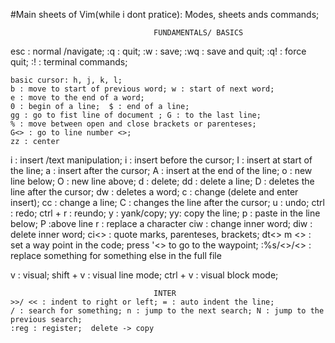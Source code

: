 #Main sheets of Vim(while i dont pratice): Modes, sheets ands commands;

									FUNDAMENTALS/ BASICS	

esc : normal /navigate;
	:q : quit;
	:w : save;
	:wq : save and quit;
	:q! : force quit;
	:! : terminal commands;
	
	basic cursor: h, j, k, l;
	b : move to start of previous word; w : start of next word;
	e : move to the end of a word;
	0 : begin of a line;  $ : end of a line;
	gg : go to fist line of document ; G : to the last line;
	% : move between open and close brackets or parenteses;
	G<> : go to line number <>;
	zz : center
	
		
i : insert /text manipulation;
	i : insert before the cursor;  I : insert at start of the line;
	a : insert after the cursor;  A : insert at the end of the line;
	o : new line below;  O : new line above;
	d : delete;  dd : delete a line; D : deletes the line after the cursor;  dw : deletes a word;
	c : change (delete and enter insert);  cc : change a line; C : changes the line after the cursor;
	u : undo;  ctrl : redo;  ctrl + r : reundo;
	y : yank/copy; 	yy: copy the line;
	p : paste in the line below; P :above line
	r : replace a character
	ciw : change inner word;  diw : delete inner word;  ci<> : quote marks, parenteses, brackets;
	dt<>
	m <> : set a way point in the code;  press '<> to go to the waypoint;
	:%s/<>/<> : replace something for something else in the full file
	
		
v : visual; shift + v : visual line mode;  ctrl + v : visual block mode;
	
									INTER
	>>/ << : indent to right or left; = : auto indent the line;
	/ : search for something; n : jump to the next search; N : jump to the previous search;
	:reg : register;  delete -> copy
	
